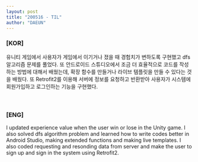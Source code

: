 ```yaml
---
layout: post
title: "200516 - TIL"
author: "DAEUN"
---
```


### [KOR]
유니티 게임에서 사용자가 게임에서 이기거나 졌을 때 경험치가 변하도록 구현했고 dfs 알고리즘 문제를 풀었다. 또 안드로이드 스튜디오에서 조금 더 효율적으로 코드를 작성하는 방법에 대해서 배웠는데, 확장 함수를 만들거나 라이브 템플릿을 만들 수 있다는 것을 배웠다. 또 Retrofit2를 이용해 서버에 정보를 요청하고 반환받아 사용자가 시스템에 회원가입하고 로그인하는 기능을 구현했다.
<br><br><br>
### [ENG]
I updated experience value when the user win or lose in the Unity game. I also solved dfs algorithm problem and learned how to write codes better in Android Studio, making extended functions and making live templates. I also coded requesting and resonding data from server and make the user to sign up and sign in the system using Retrofit2.